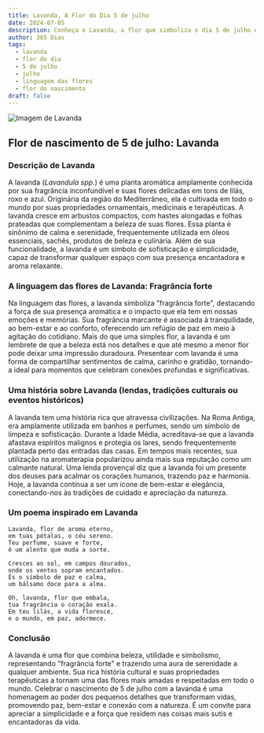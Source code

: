 ```yaml
---
title: Lavanda, A Flor do Dia 5 de julho
date: 2024-07-05
description: Conheça o Lavanda, a flor que simboliza o dia 5 de julho e seu significado 'Fragrância forte'. Explore a beleza e o simbolismo desta flor encantadora.
author: 365 Dias
tags:
  - lavanda
  - flor do dia
  - 5 de julho
  - julho
  - linguagem das flores
  - flor do nascimento
draft: false
---
```


![Imagem de Lavanda](https://cdn.pixabay.com/photo/2020/07/08/08/06/flowers-5383054_640.jpg#center)


## Flor de nascimento de 5 de julho: Lavanda

### Descrição de Lavanda

A lavanda (_Lavandula spp._) é uma planta aromática amplamente conhecida por sua fragrância inconfundível e suas flores delicadas em tons de lilás, roxo e azul. Originária da região do Mediterrâneo, ela é cultivada em todo o mundo por suas propriedades ornamentais, medicinais e terapêuticas. A lavanda cresce em arbustos compactos, com hastes alongadas e folhas prateadas que complementam a beleza de suas flores. Essa planta é sinônimo de calma e serenidade, frequentemente utilizada em óleos essenciais, sachês, produtos de beleza e culinária. Além de sua funcionalidade, a lavanda é um símbolo de sofisticação e simplicidade, capaz de transformar qualquer espaço com sua presença encantadora e aroma relaxante.

### A linguagem das flores de Lavanda: Fragrância forte

Na linguagem das flores, a lavanda simboliza "fragrância forte", destacando a força de sua presença aromática e o impacto que ela tem em nossas emoções e memórias. Sua fragrância marcante é associada à tranquilidade, ao bem-estar e ao conforto, oferecendo um refúgio de paz em meio à agitação do cotidiano. Mais do que uma simples flor, a lavanda é um lembrete de que a beleza está nos detalhes e que até mesmo a menor flor pode deixar uma impressão duradoura. Presentear com lavanda é uma forma de compartilhar sentimentos de calma, carinho e gratidão, tornando-a ideal para momentos que celebram conexões profundas e significativas.

### Uma história sobre Lavanda (lendas, tradições culturais ou eventos históricos)

A lavanda tem uma história rica que atravessa civilizações. Na Roma Antiga, era amplamente utilizada em banhos e perfumes, sendo um símbolo de limpeza e sofisticação. Durante a Idade Média, acreditava-se que a lavanda afastava espíritos malignos e protegia os lares, sendo frequentemente plantada perto das entradas das casas. Em tempos mais recentes, sua utilização na aromaterapia popularizou ainda mais sua reputação como um calmante natural. Uma lenda provençal diz que a lavanda foi um presente dos deuses para acalmar os corações humanos, trazendo paz e harmonia. Hoje, a lavanda continua a ser um ícone de bem-estar e elegância, conectando-nos às tradições de cuidado e apreciação da natureza.

### Um poema inspirado em Lavanda

```
Lavanda, flor de aroma eterno,  
em tuas pétalas, o céu sereno.  
Teu perfume, suave e forte,  
é um alento que muda a sorte.  

Cresces ao sol, em campos dourados,  
onde os ventos sopram encantados.  
És o símbolo de paz e calma,  
um bálsamo doce para a alma.  

Oh, lavanda, flor que embala,  
tua fragrância o coração exala.  
Em teu lilás, a vida floresce,  
e o mundo, em paz, adormece.  
```

### Conclusão

A lavanda é uma flor que combina beleza, utilidade e simbolismo, representando "fragrância forte" e trazendo uma aura de serenidade a qualquer ambiente. Sua rica história cultural e suas propriedades terapêuticas a tornam uma das flores mais amadas e respeitadas em todo o mundo. Celebrar o nascimento de 5 de julho com a lavanda é uma homenagem ao poder dos pequenos detalhes que transformam vidas, promovendo paz, bem-estar e conexão com a natureza. É um convite para apreciar a simplicidade e a força que residem nas coisas mais sutis e encantadoras da vida.